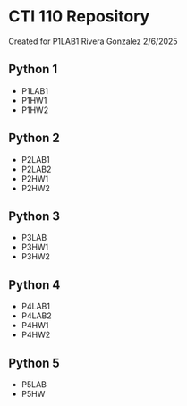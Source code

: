 # CTI 110 Repository
Created for P1LAB1
Rivera Gonzalez
2/6/2025

## Python 1
- P1LAB1  
- P1HW1  
- P1HW2  

## Python 2
- P2LAB1  
- P2LAB2  
- P2HW1  
- P2HW2  

## Python 3
- P3LAB  
- P3HW1  
- P3HW2  

## Python 4
- P4LAB1  
- P4LAB2  
- P4HW1  
- P4HW2  

## Python 5
- P5LAB  
- P5HW
